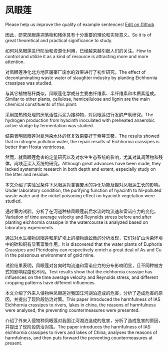 # 凤眼莲

Please help us improve the quality of example sentences! [Edit on Github](https://github.com/jiyushe/jiyu-example-sentence-source/blob/main/chinese/fengyanlian.md)

<p><span class="chinese">因此，研究凤眼莲凋落物和残体具有十分重要的理论和实际意义。</span><span class="english">So it is of great theoretical and practical significance to study.</span></p>

<p><span class="chinese">如何对凤眼莲进行防治和资源化利用，已经越来越引起人们的关注。</span><span class="english">How to control and utilize it as a kind of resource is attracting more and more attention.</span></p>

<p><span class="chinese">对凤眼莲净化北方地区屠宰厂废水的效果进行了初步研究。</span><span class="english">The effect of decontaminating waste water of slaughter industry by planting Eichhornia crassipes was studied.</span></p>

<p><span class="chinese">与其它植物秸秆类似，凤眼莲化学成分主要由纤维素、半纤维素和木质素组成。</span><span class="english">Similar to other plants, cellulose, hemicellulose and lignin are the main chemical constituents of this plant.</span></p>

<p><span class="chinese">采用加热预处理的厌氧活性污泥为接种物，对凤眼莲进行发酵产氢研究。</span><span class="english">The hydrogen production from hyacinth inoculated with preheated anaerobic active sludge by fermentation was studied.</span></p>

<p><span class="chinese">结果表明凤眼莲对氮污染水体的修复效果要好于紫萼玉簪。</span><span class="english">The results showed that in nitrogen pollution water, the repair results of Eichhornia crassipes is better than Hosta ventricosa.</span></p>

<p><span class="chinese">然而，就凤眼莲危害的定量研究以及对水生生态系统的影响，尤其对其凋落物和残体，尚缺乏深入系统的研究。</span><span class="english">Although great advances have been made, they lacked systematic research in both depth and extent, especially study on the litter and residue.</span></p>

<p><span class="chinese">本文介绍了实验室条件下凤眼莲对含镍废水的净化功能及镍对凤眼莲生长的影响。</span><span class="english">Under laboratory condition, the purifying function of hyacinth to Ni-polluted waste water and the nickel poisoning effect on hyacinth vegetation were studied.</span></p>

<p><span class="chinese">通过室内试验。分析了在河道种植凤眼莲前后水流时均流速和雷诺应力的变化。</span><span class="english">Variation of time average velocity and Reynolds stress before and after planting eichhornia crassipe in the watercourse is analyzed based on laboratory experiments.</span></p>

<p><span class="chinese">通过对水生植物凤眼莲和尾矿坝上的植物蜈蚣蕨的分析发现，它们对矿山污染环境中的砷和铜有显著富集作用。</span><span class="english">It is discovered that the water plants of Euphoria Crassipes and Pteridophy can respectively enrich a great deal of As and Cu in the poisonous environment of gold mine.</span></p>

<p><span class="chinese">试验结果表明，凤眼莲对各向时均流速和雷诺应力的分布影响明显，且不同种植方式的影响程度也不同。</span><span class="english">Test results show that the eichhornia crassipe has influences on the time average velocity and Reynolds stress, and different cropping patterns have different influences.</span></p>

<p><span class="chinese">本文介绍了外来入侵物种凤眼莲对我国江河湖泊造成的危害，分析了造成危害的原因，并提出了现阶段防治对策。</span><span class="english">This paper introduced the harmfulness of IAS Eichhornia crassipes to rivers, lakes in china, the reasons of harmfulness were analysed, the preventing countermeasures were presented.</span></p>

<p><span class="chinese">介绍了外来入侵物种凤眼莲对我国江河湖泊造成的危害，分析了造成危害的原因，并提出了现阶段防治对策。</span><span class="english">The paper introduces the harmfulness of IAS eichhornia crassipes to rivers and lakes of China, analyses the reasons of harmfulness, and then puts forward the preventing countermeasures at present.</span></p>


